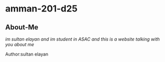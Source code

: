  # amman-201-d25
## About-Me
_im sultan elayan and im student in ASAC and this is a website talking with you about me_

Author:sultan elayan 

<!-- i learned about arrys tody 27/4/2021-->
<!-- we look at baraah repo to help us to wirting our app.js-->


